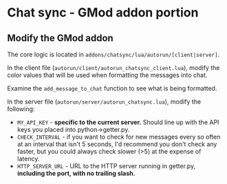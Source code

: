 # Chat sync - GMod addon portion

## Modify the GMod addon
The core logic is located in `addons/chatsync/lua/autorun/[client|server]`.

In the client file (`autorun/client/autorun_chatsync_client.lua`), modify the color values that will be used when formatting the messages into chat.

Examine the `add_message_to_chat` function to see what is being formatted.

In the server file (`autorun/server/autorun_chatsync.lua`), modify the following:
- `MY_API_KEY` - **specific to the current server.** Should line up with the API keys you placed into python->getter.py.
- `CHECK_INTERVAL` - if you want to check for new messages every so often at an interval that isn't 5 seconds, I'd recommend you don't check any faster, but you could always check slower (>5) at the expense of latency.
- `HTTP_SERVER_URL` - URL to the HTTP server running in getter.py, **including the port, with no trailing slash.**

